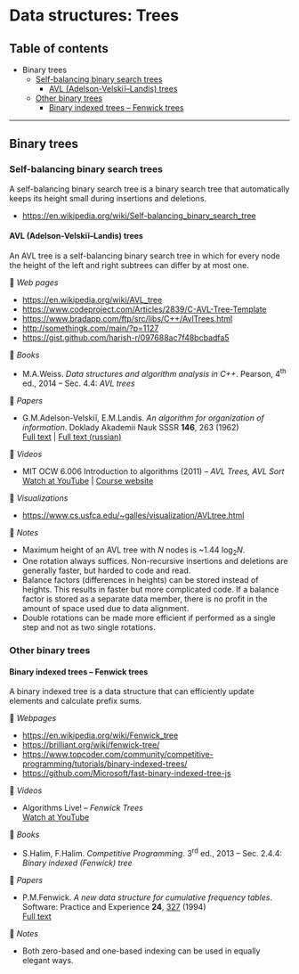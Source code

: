# Data structures: Trees

## Table of contents

* Binary trees
	* [Self-balancing binary search trees](#self-balancing-binary-search-trees)
		* [AVL (Adelson-Velskiĭ&ndash;Landis) trees](#avl-adelson-velskiĭlandis-trees)
	* [Other binary trees](#other-binary-trees)
		* [Binary indexed trees &ndash; Fenwick trees](#binary-indexed-trees--fenwick-trees)

---

## Binary trees

<!--
### Binary search trees

A binary search tree is a rooted binary tree that satisfies the binary search property: the value in each node must be greater than or equal to any value stored in the left subtree, and less than or equal to any value stored in the right subtree.-->

### Self-balancing binary search trees

A self-balancing binary search tree is a binary search tree that automatically keeps its height small during insertions and deletions.

* https://en.wikipedia.org/wiki/Self-balancing_binary_search_tree

#### AVL (Adelson-Velskiĭ&ndash;Landis) trees

An AVL tree is a self-balancing binary search tree in which for every node the height of the left and right subtrees can differ by at most one.

:link: *Web pages*

* https://en.wikipedia.org/wiki/AVL_tree
* https://www.codeproject.com/Articles/2839/C-AVL-Tree-Template
* https://www.bradapp.com/ftp/src/libs/C++/AvlTrees.html
* http://somethingk.com/main/?p=1127
* https://gist.github.com/harish-r/097688ac7f48bcbadfa5

:book: *Books*

* M.A.Weiss. *Data structures and algorithm analysis in C++*. Pearson, 4<sup>th</sup> ed., 2014 &ndash; Sec. 4.4: *AVL trees*

:page_facing_up: *Papers*

* G.M.Adelson-Velskiĭ, E.M.Landis. *An algorithm for organization of information*. Doklady Akademii Nauk SSSR **146**, 263 (1962)\
[Full text](http://professor.ufabc.edu.br/~jesus.mena/courses/mc3305-2q-2015/AED2-10-avl-paper.pdf) | [Full text (russian)](http://www.mathnet.ru/links/29d35467640f7ae44d5d347a765fc559/dan26964.pdf)

:movie_camera: *Videos*

* MIT OCW 6.006 Introduction to algorithms (2011) &ndash; *AVL Trees, AVL Sort*\
[Watch at YouTube](https://www.youtube.com/watch?v=FNeL18KsWPc) | [Course website](https://ocw.mit.edu/courses/electrical-engineering-and-computer-science/6-006-introduction-to-algorithms-fall-2011/index.htm)

:dizzy: *Visualizations*

* https://www.cs.usfca.edu/~galles/visualization/AVLtree.html

:memo: *Notes*

* Maximum height of an AVL tree with *N* nodes is ~1.44 log<sub>2</sub>*N*.
* One rotation always suffices. Non-recursive insertions and deletions are generally faster, but harded to code and read.
* Balance factors (differences in heights) can be stored instead of heights. This results in faster but more complicated code. If a balance factor is stored as a separate data member, there is no profit in the amount of space used due to data alignment.
* Double rotations can be made more efficient if performed as a single step and not as two single rotations.

### Other binary trees

#### Binary indexed trees &ndash; Fenwick trees

A binary indexed tree is a data structure that can efficiently update elements and calculate prefix sums.

:link: *Webpages*

* https://en.wikipedia.org/wiki/Fenwick_tree
* https://brilliant.org/wiki/fenwick-tree/
* https://www.topcoder.com/community/competitive-programming/tutorials/binary-indexed-trees/
* https://github.com/Microsoft/fast-binary-indexed-tree-js

:movie_camera: *Videos*

* Algorithms Live! &ndash; *Fenwick Trees*\
[Watch at YouTube](https://www.youtube.com/watch?v=kPaJfAUwViY)

:book: *Books*

* S.Halim, F.Halim. *Competitive Programming*. 3<sup>rd</sup> ed., 2013 &ndash; Sec. 2.4.4: *Binary indexed (Fenwick) tree*

:page_facing_up: *Papers*

* P.M.Fenwick. *A new data structure for cumulative frequency tables*. Software: Practice and Experience **24**, [327](https://dx.doi.org/10.1002/spe.4380240306) (1994)\
[Full text](http://citeseerx.ist.psu.edu/viewdoc/download?doi=10.1.1.14.8917&rep=rep1&type=pdf)

:memo: *Notes*

* Both zero-based and one-based indexing can be used in equally elegant ways.
